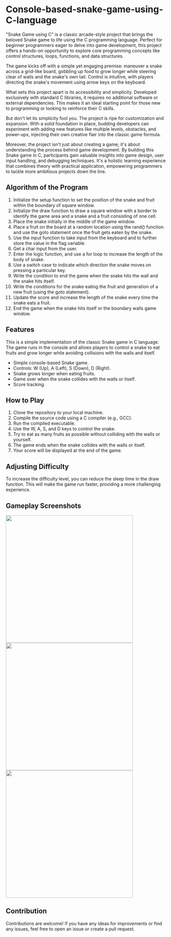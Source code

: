 # Console-based-snake-game-using-C-language
"Snake Game using C" is a classic arcade-style project that brings the beloved Snake game to life using the C programming language. Perfect for beginner programmers eager to delve into game development, this project offers a hands-on opportunity to explore core programming concepts like control structures, loops, functions, and data structures.

The game kicks off with a simple yet engaging premise: maneuver a snake across a grid-like board, gobbling up food to grow longer while steering clear of walls and the snake's own tail. Control is intuitive, with players directing the snake's movement using arrow keys on the keyboard.

What sets this project apart is its accessibility and simplicity. Developed exclusively with standard C libraries, it requires no additional software or external dependencies. This makes it an ideal starting point for those new to programming or looking to reinforce their C skills.

But don't let its simplicity fool you. The project is ripe for customization and expansion. With a solid foundation in place, budding developers can experiment with adding new features like multiple levels, obstacles, and power-ups, injecting their own creative flair into the classic game formula.

Moreover, the project isn't just about creating a game; it's about understanding the process behind game development. By building this Snake game in C, participants gain valuable insights into game design, user input handling, and debugging techniques. It's a holistic learning experience that combines theory with practical application, empowering programmers to tackle more ambitious projects down the line.

## Algorithm of the Program

1. Initialize the setup function to set the position of the snake and fruit within the boundary of square window.
2. Initialize the draw function to draw a square window with a border to identify the game area and a snake and a fruit consisting of one cell.
3. Place the snake initially in the middle of the game window.
4. Place a fruit on the board at a random location using the rand() function and use the goto statement once the fruit gets eaten by the snake.
5. Use the input function to take input from the keyboard and to further store the value in the flag variable.
6. Get a char input from the user.
7. Enter the logic function, and use a for loop to increase the length of the body of  snake.
8. Use a switch case to indicate which direction the snake moves on pressing a particular key.
9. Write the condition to end the game when the snake hits the wall and the snake hits itself.
10. Write the conditions for the snake eating the fruit and generation of a new fruit (using the goto statement).
11. Update the score and increase the length of the snake every time the snake eats a fruit.
12. End the game when the snake hits itself or the boundary walls game window.

## Features
This is a simple implementation of the classic Snake game in C language. The game runs in the console and allows players to control a snake to eat fruits and grow longer while avoiding collisions with the walls and itself.

- Simple console-based Snake game.
- Controls: W (Up), A (Left), S (Down), D (Right).
- Snake grows longer when eating fruits.
- Game over when the snake collides with the walls or itself.
- Score tracking.

## How to Play

1. Clone the repository to your local machine.
2. Compile the source code using a C compiler (e.g., GCC).
3. Run the compiled executable.
4. Use the W, A, S, and D keys to control the snake.
5. Try to eat as many fruits as possible without colliding with the walls or yourself.
6. The game ends when the snake collides with the walls or itself.
7. Your score will be displayed at the end of the game.

## Adjusting Difficulty
To increase the difficulty level, you can reduce the sleep time in the draw function. This will make the game run faster, providing a more challenging experience.

## Gameplay Screenshots
<img src="https://github.com/herambasg/Console-based-snake-game-using-C-language/assets/115571749/6001f0ce-5bbf-48b7-83b1-99a4535ec937" width="400" height="400"> <img src="https://github.com/herambasg/Console-based-snake-game-using-C-language/assets/115571749/0e322aef-8a18-4d60-becc-65f317f8d892" width="400" height="400">
<img src="https://github.com/herambasg/Console-based-snake-game-using-C-language/assets/115571749/c6040aab-db89-4721-b0d8-dfa492566c4c" width="400" height="400"> 

## Contribution
Contributions are welcome! If you have any ideas for improvements or find any issues, feel free to open an issue or create a pull request.
